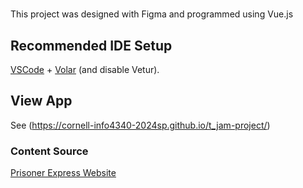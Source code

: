 #

This project was designed with Figma and programmed using Vue.js

## Recommended IDE Setup

[VSCode](https://code.visualstudio.com/) + [Volar](https://marketplace.visualstudio.com/items?itemName=Vue.volar) (and disable Vetur).

## View App

See (https://cornell-info4340-2024sp.github.io/t_jam-project/)

### Content Source
[Prisoner Express Website](https://prisonerexpress.org/)
